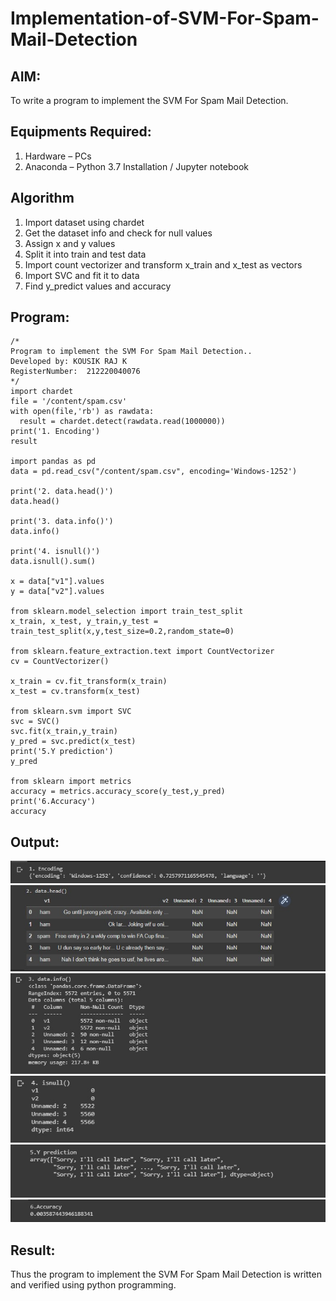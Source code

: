 # Implementation-of-SVM-For-Spam-Mail-Detection

## AIM:
To write a program to implement the SVM For Spam Mail Detection.

## Equipments Required:
1. Hardware – PCs
2. Anaconda – Python 3.7 Installation / Jupyter notebook

## Algorithm
1. Import dataset using chardet
2. Get the dataset info and check for null values
3. Assign x and y values
4. Split it into train and test data
5. Import count vectorizer and transform x_train and x_test as vectors
6. Import SVC and fit it to data
7. Find y_predict values and accuracy

## Program:
```
/*
Program to implement the SVM For Spam Mail Detection..
Developed by: KOUSIK RAJ K
RegisterNumber:  212220040076
*/
import chardet
file = '/content/spam.csv'
with open(file,'rb') as rawdata:
  result = chardet.detect(rawdata.read(1000000))
print('1. Encoding')
result

import pandas as pd
data = pd.read_csv("/content/spam.csv", encoding='Windows-1252')

print('2. data.head()')
data.head()

print('3. data.info()')
data.info()

print('4. isnull()')
data.isnull().sum()

x = data["v1"].values
y = data["v2"].values

from sklearn.model_selection import train_test_split
x_train, x_test, y_train,y_test = train_test_split(x,y,test_size=0.2,random_state=0)

from sklearn.feature_extraction.text import CountVectorizer
cv = CountVectorizer()

x_train = cv.fit_transform(x_train)
x_test = cv.transform(x_test)

from sklearn.svm import SVC
svc = SVC()
svc.fit(x_train,y_train)
y_pred = svc.predict(x_test)
print('5.Y prediction')
y_pred

from sklearn import metrics
accuracy = metrics.accuracy_score(y_test,y_pred)
print('6.Accuracy')
accuracy
```

## Output:
![](output1.jpg)
![](output2.jpg)
![](output3.jpg)
![](output4.jpg)
![](output5.jpg)
![](output6.jpg)


## Result:
Thus the program to implement the SVM For Spam Mail Detection is written and verified using python programming.

